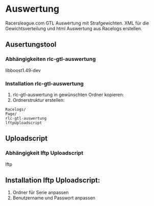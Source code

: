 # Auswertung
Racersleague.com GTL Auswertung mit Strafgewichten.
XML für die Gewichtsverteilung und html Auswertung aus Racelogs erstellen.

## Ausertungstool

### Abhängigkeiten rlc-gtl-auswertung
libboost1.49-dev

### Installation rlc-gtl-auswertung
1. rlc-gtl-auswertung in gewünschten Ordner kopieren:
2. Ordnerstruktur erstellen:
```
Racelogs/
Page/
rlc-gtl-auswertung
lftpUploadscript
```

## Uploadscript

### Abhängigkeit lftp Uploadscript
lftp

## Installation lftp Uploadscript:
1. Ordner für Serie anpassen
2. Benutzername und Passwort anpassen
